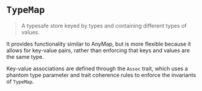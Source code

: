 # `TypeMap`

> A typesafe store keyed by types and containing different types of values.

It provides functionality similar to AnyMap, but is more flexible because it
allows for key-value pairs, rather than enforcing that keys and values are the
same type.

Key-value associations are defined through the `Assoc` trait, which uses a
phantom type parameter and trait coherence rules to enforce the invariants
of `TypeMap`.

